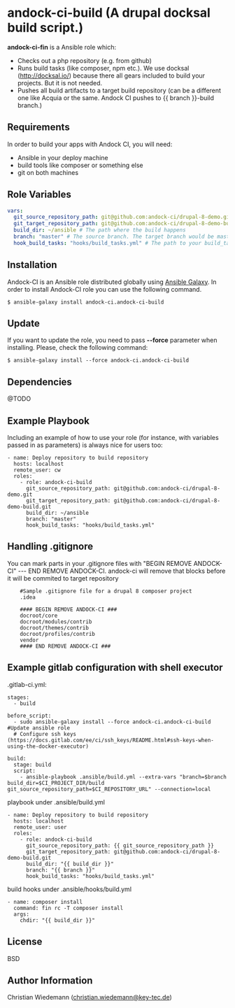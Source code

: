 andock-ci-build (A drupal docksal build script.)
=========

**andock-ci-fin** is a Ansible role which:
* Checks out a php repository (e.g. from github)
* Runs build tasks (like composer, npm etc.). We use docksal (http://docksal.io/) because there all gears included to build your projects. But it is not needed. 
* Pushes all build artifacts to a target build repository (can be a different one like Acquia or the same. Andock CI pushes to {{ branch }}-build branch.)  
  

Requirements
------------

In order to build your apps with Andock CI, you will need:

* Ansible in your deploy machine
* build tools like composer or something else
* git on both machines


Role Variables
--------------

```yaml
vars:
  git_source_repository_path: git@github.com:andock-ci/drupal-8-demo.git # The source repository 
  git_target_repository_path: git@github.com:andock-ci/drupal-8-demo-build.git # The target repository. Can be the same repository as the source repository 
  build_dir: ~/ansible # The path where the build happens
  branch: "master" # The source branch. The target branch would be master-build
  hook_build_tasks: "hooks/build_tasks.yml" # The path to your build_tasks hook file
```

Installation
------------

Andock-CI is an Ansible role distributed globally using [Ansible Galaxy](https://galaxy.ansible.com/). In order to install Andock-CI role you can use the following command.

```
$ ansible-galaxy install andock-ci.andock-ci-build
```

Update
------

If you want to update the role, you need to pass **--force** parameter when installing. Please, check the following command:

```
$ ansible-galaxy install --force andock-ci.andock-ci-build
```

Dependencies
------------

@TODO

Example Playbook
----------------

Including an example of how to use your role (for instance, with variables passed in as parameters) is always nice for users too:

    - name: Deploy repository to build repository
      hosts: localhost
      remote_user: cw
      roles:
        - role: andock-ci-build
          git_source_repository_path: git@github.com:andock-ci/drupal-8-demo.git
          git_target_repository_path: git@github.com:andock-ci/drupal-8-demo-build.git
          build_dir: ~/ansible
          branch: "master"
          hook_build_tasks: "hooks/build_tasks.yml"


Handling .gitignore 
----------------

You can mark parts in your .gitignore files with "BEGIN REMOVE ANDOCK-CI" --- END REMOVE ANDOCK-CI.
andock-ci will remove that blocks before it will be commited to target repository
 

        #Sample .gitignore file for a drupal 8 composer project
        .idea
        
        #### BEGIN REMOVE ANDOCK-CI ###
        docroot/core
        docroot/modules/contrib
        docroot/themes/contrib
        docroot/profiles/contrib
        vendor
        #### END REMOVE ANDOCK-CI ###

Example gitlab configuration with shell executor 
----------------
.gitlab-ci.yml:

    stages:
      - build
    
    before_script:
      - sudo ansible-galaxy install --force andock-ci.andock-ci-build #Update ansible role
      # Configure ssh keys (https://docs.gitlab.com/ee/ci/ssh_keys/README.html#ssh-keys-when-using-the-docker-executor)
    
    build:
      stage: build
      script:
        - ansible-playbook .ansible/build.yml --extra-vars "branch=$branch build_dir=$CI_PROJECT_DIR/build git_source_repository_path=$CI_REPOSITORY_URL" --connection=local

playbook under .ansible/build.yml

    - name: Deploy repository to build repository
      hosts: localhost
      remote_user: user
      roles:
        - role: andock-ci-build
          git_source_repository_path: {{ git_source_repository_path }}
          git_target_repository_path: git@github.com:andock-ci/drupal-8-demo-build.git
          build_dir: "{{ build_dir }}"
          branch: "{{ branch }}"
          hook_build_tasks: "hooks/build_tasks.yml"

build hooks under .ansible/hooks/build.yml

    - name: composer install
      command: fin rc -T composer install
      args:
        chdir: "{{ build_dir }}"


License
-------

BSD

Author Information
------------------

Christian Wiedemann (christian.wiedemann@key-tec.de)
